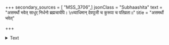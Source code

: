 +++
secondary_sources = [ "MSS_3706",]
jsonClass = "Subhaashita"
text = "असमर्थो भवेत् साधुर् निर्धनो ब्रह्मचार्यपि।  \nव्याधिमान् देवपूजी च कुरूपा च पतिव्रता॥"
title = "असमर्थो भवेत्"

+++

<details><summary>Text</summary>

असमर्थो भवेत् साधुर् निर्धनो ब्रह्मचार्यपि।  
व्याधिमान् देवपूजी च कुरूपा च पतिव्रता॥
</details>
